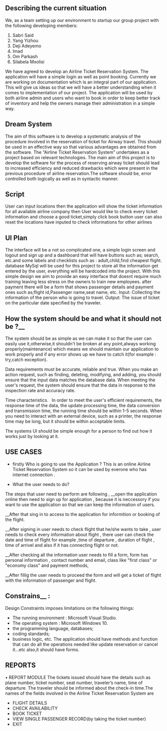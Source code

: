 ## Describing the current situation
We, as a team setting up our environment to startup our group project with the following developing members:
1. Sabri Said
2. Yang Yizhou
3. Deji Adeyemo
4. Imad
5. Om Parkash
6. Silabela Mxolisi

We have agreed to develop an Airline Ticket Reservation System. The application will have a simple login as well as point booking. Currently we are working on documentation which is an integral part of our application. This will give us ideas so that we will have a better understanding when it comes to implementation of our project. The application will be used by both airline admin and users who want to book in order to keep better track of inventory and help the owners manage their administration in a simple way. 

## Dream System 

The aim of this software is to develop a systematic analysis of the procedure involved
in the reservation of ticket for Airway travel. This should be used in an effective way so that
various advantages are obtained from the software.
The “Airline Ticket Reservation System” undertakes as a project 
based on relevant technologies. The main aim of this project is to develop the software for the
process of reserving airway ticket should lead to increased efficiency and reduced drawbacks
which were present in the previous procedure of airline reservation.The software should be,
error controlled both logically as well as in syntactic manner.

## Script
User can input locations then the application will show the ticket information for all available airline company
then User would like to check every ticket information and choose a good ticket,simply click book button
user can also reset the locations have inputed to check informations for other airlines

## UI Plan

The interface will be a not so complicated one, a simple login screen and logout and sign up and a dashboard that will have buttons such as; search, etc.and some labels and checklists such as : adult,child,find cheapest flight.
database MySql will be used for this project to store all the information get entered by the user, everything will be hardcoded into the project. With this simple design we aim to provide an easy interface that doesnt require much training leaving less stress on the owners to train new employees. 
after payment there will be a form that shows passenger details and payment ones such as;flight id,Passenger name,seat name, etc.
Input: Collecting the information of the person who is going to travel.
Output: The issue of ticket on the particular date specified by the traveler. 

## How the system should be and what it should not be  ?__

The system should be as simple as we can make it so that the user can easily use it,otherwise,it shouldn't be broken at any point,always working properly(maintenance) which means we should maintain our application to work properly and if any error shows up we have to catch it(for example : try,catch exception).

Data requirements must be accurate, reliable and true. When you make an action request, such as finding, deleting, modifying, and adding, you should ensure that the input data matches the database data. When meeting the user's request, the system should ensure that the data in response to the inspection rate and accuracy rate.

Time characteristics. 
In order to meet the user's efficient requirements, the response time of the data, the update processing time, the data conversion and transmission time, the running time should be within 1-5 seconds. When you need to interact with an external device, such as a printer, the response time may be long, but it should be within acceptable limits.

The systems UI should be simple enough for a person to find out how it works just by looking at it.


## USE CASES 

* firstly Who is going to  use the Application ?
This is an online Airline Ticket Reservation System so it can be used by everone who has internet connection .

* What the user needs to do?

The steps that user need to perform are following  , 
 __open the application online then  need to sign up  for application , because it is neccessory if you want  to use the application so that we can keep the information of users.

 __After that sing in to access to the application for informition or booking of the flight.

 __After signing in user needs to check flight that he/she wants to take , user needs to check every information about flight , there user can check the date and time of flight for example ,time of departure , duration of flight , time of arrivel and also if it has connecting flight or not.

 __After checking all the information user needs to fill a form, form has personal information , contact number and email, class like "first class" or "economy class" and payment methods, 

 __After fillig the user needs to proceed the form and will get a ticket of flight with the information of passenger and flight.

## Constrains__ :
Design Constraints imposes limitations on the following things:
* The running environment : Microsoft Visual Studio.
* The operating system : Microsoft Windows 10.
* the programming language, databases;
* coding standards;
* business logic, etc.
The application should have methods and function that can do all the operations needed like update reservation or cancel it...etc also,it should have forms.

## REPORTS
• REPORT MODULE
The tickets issued should have the details such as plane number, ticket number, seat number,
traveler’s name, time of departure. The traveler should be informed about the check-in
time.The names of the fields involved in the Airline Ticket Reservation System are
 * FLIGHT DETAILS
 * CHECK AVAILABILITY
 * BOOK TICKET
 * VIEW SINGLE PASSENGER RECORD(by taking the ticket number)
 * EXIT 












